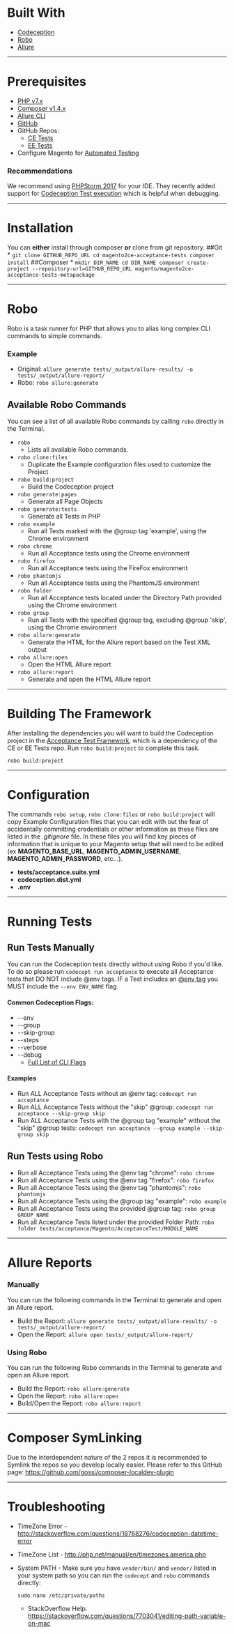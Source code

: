 # Built With
* [Codeception](http://codeception.com/)
* [Robo](http://robo.li/)
* [Allure](http://allure.qatools.ru/)

----

# Prerequisites
* [PHP v7.x](http://php.net/manual/en/install.php)
* [Composer v1.4.x](https://getcomposer.org/download/)
* [Allure CLI](https://docs.qameta.io/allure/latest/#_installing_a_commandline)
* [GitHub](https://desktop.github.com/)
* GitHub Repos:
  * [CE Tests](https://github.com/magento-pangolin/magento2ce-acceptance-tests)
  * [EE Tests](https://github.com/magento-pangolin/magento2ee-acceptance-tests)
* Configure Magento for [Automated Testing](http://devdocs.magento.com/guides/v2.0/mtf/mtf_quickstart/mtf_quickstart_magento.html)

### Recommendations
We recommend using [PHPStorm 2017](https://www.jetbrains.com/phpstorm/) for your IDE. They recently added support for [Codeception Test execution](https://blog.jetbrains.com/phpstorm/2017/03/codeception-support-comes-to-phpstorm-2017-1/) which is helpful when debugging.

----

# Installation
You can **either** install through composer **or** clone from git repository.
##Git
  *
    ```
    git clone GITHUB_REPO_URL
    cd magento2ce-acceptance-tests
    composer install
    ```
##Composer
  * 
    ```
    mkdir DIR_NAME
    cd DIR_NAME
    composer create-project --repository-url=GITHUB_REPO_URL magento/magento2ce-acceptance-tests-metapackage
    ```

----

# Robo
Robo is a task runner for PHP that allows you to alias long complex CLI commands to simple commands.

### Example

* Original: `allure generate tests/_output/allure-results/ -o tests/_output/allure-report/`
* Robo: `robo allure:generate`

## Available Robo Commands
You can see a list of all available Robo commands by calling `robo` directly in the Terminal.

* `robo`
  * Lists all available Robo commands.
* `robo clone:files`
  * Duplicate the Example configuration files used to customize the Project
* `robo build:project`
  * Build the Codeception project
* `robo generate:pages`
  * Generate all Page Objects
* `robo generate:tests`
  * Generate all Tests in PHP
* `robo example`
  * Run all Tests marked with the @group tag 'example', using the Chrome environment
* `robo chrome`
  * Run all Acceptance tests using the Chrome environment
* `robo firefox`
  * Run all Acceptance tests using the FireFox environment
* `robo phantomjs`
  * Run all Acceptance tests using the PhantomJS environment
* `robo folder`
  * Run all Acceptance tests located under the Directory Path provided using the Chrome environment
* `robo group`
  * Run all Tests with the specified @group tag, excluding @group 'skip', using the Chrome environment
* `robo allure:generate`
  * Generate the HTML for the Allure report based on the Test XML output
* `robo allure:open`
  * Open the HTML Allure report
* `robo allure:report`
  * Generate and open the HTML Allure report

----

# Building The Framework
After installing the dependencies you will want to build the Codeception project in the [Acceptance Test Framework](https://github.com/magento-pangolin/magento2-acceptance-test-framework), which is a dependency of the CE or EE Tests repo. Run `robo build:project` to complete this task.

`robo build:project`

----

# Configuration
The commands `robo setup`, `robo clone:files` or `robo build:project` will copy Example Configuration files that you can edit with out the fear of accidentally committing credentials or other information as these files are listed in the *.gitignore* file.
In these files you will find key pieces of information that is unique to your Magento setup that will need to be edited (ex **MAGENTO_BASE_URL**, **MAGENTO_ADMIN_USERNAME**, **MAGENTO_ADMIN_PASSWORD**, etc...).
* **tests/acceptance.suite.yml**
* **codeception.dist.yml**
* **.env**

----

# Running Tests
## Run Tests Manually
You can run the Codeception tests directly without using Robo if you'd like. To do so please run `codecept run acceptance` to execute all Acceptance tests that DO NOT include @env tags. IF a Test includes an [@env tag](http://codeception.com/docs/07-AdvancedUsage#Environments) you MUST include the `--env ENV_NAME` flag.

#### Common Codeception Flags:

* --env
* --group
* --skip-group
* --steps
* --verbose
* --debug
  * [Full List of CLI Flags](http://codeception.com/docs/reference/Commands#Run)

#### Examples

* Run ALL Acceptance Tests without an @env tag: `codecept run acceptance`
* Run ALL Acceptance Tests without the "skip" @group: `codecept run acceptance --skip-group skip`
* Run ALL Acceptance Tests with the @group tag "example" without the "skip" @group tests: `codecept run acceptance --group example --skip-group skip`

## Run Tests using Robo
* Run all Acceptance Tests using the @env tag "chrome": `robo chrome`
* Run all Acceptance Tests using the @env tag "firefox": `robo firefox`
* Run all Acceptance Tests using the @env tag "phantomjs": `robo phantomjs`
* Run all Acceptance Tests using the @group tag "example": `robo example`
* Run all Acceptance Tests using the provided @group tag: `robo group GROUP_NAME`
* Run all Acceptance Tests listed under the provided Folder Path: `robo folder tests/acceptance/Magento/AcceptanceTest/MODULE_NAME`

----

# Allure Reports
### Manually
You can run the following commands in the Terminal to generate and open an Allure report.

* Build the Report: `allure generate tests/_output/allure-results/ -o tests/_output/allure-report/`
* Open the Report: `allure open tests/_output/allure-report/`

### Using Robo
You can run the following Robo commands in the Terminal to generate and open an Allure report.

* Build the Report: `robo allure:generate`
* Open the Report: `robo allure:open`
* Build/Open the Report: `robo allure:report`

----

# Composer SymLinking
Due to the interdependent nature of the 2 repos it is recommended to Symlink the repos so you develop locally easier. Please refer to this GitHub page: https://github.com/gossi/composer-localdev-plugin

----

# Troubleshooting
* TimeZone Error - http://stackoverflow.com/questions/18768276/codeception-datetime-error
* TimeZone List - http://php.net/manual/en/timezones.america.php
* System PATH - Make sure you have `vendor/bin/` and `vendor/` listed in your system path so you can run the  `codecept` and `robo` commands directly:

    `sudo nano /etc/private/paths`
    
    * StackOverflow Help: https://stackoverflow.com/questions/7703041/editing-path-variable-on-mac
